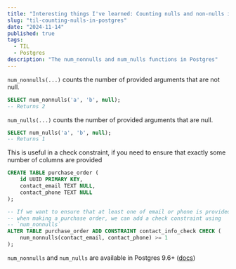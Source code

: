 ```yaml
---
title: "Interesting things I've learned: Counting nulls and non-nulls in Postgres"
slug: "til-counting-nulls-in-postgres"
date: "2024-11-14"
published: true
tags:
  - TIL
  - Postgres
description: "The num_nonnulls and num_nulls functions in Postgres"
---
```


`num_nonnulls(...)` counts the number of provided arguments that are not null.

```sql
SELECT num_nonnulls('a', 'b', null);
-- Returns 2
```

`num_nulls(...)` counts the number of provided arguments that are null.

```sql
SELECT num_nulls('a', 'b', null);
-- Returns 1
```

This is useful in a check constraint, if you need to ensure that exactly some number of columns are provided

```sql
CREATE TABLE purchase_order (
    id UUID PRIMARY KEY,
    contact_email TEXT NULL,
    contact_phone TEXT NULL
);

-- If we want to ensure that at least one of email or phone is provided
-- when making a purchase order, we can add a check constraint using
-- `num_nonnulls`
ALTER TABLE purchase_order ADD CONSTRAINT contact_info_check CHECK (
    num_nonnulls(contact_email, contact_phone) >= 1
);
```

`num_nonnulls` and `num_nulls` are available in Postgres 9.6+ ([docs](https://www.postgresql.org/docs/9.6/functions-comparison.html#:~:text=Table%209%2D3.%20Comparison%20Functions))
